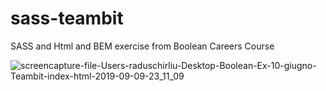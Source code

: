 # sass-teambit

SASS and Html and BEM exercise from Boolean Careers Course 

![screencapture-file-Users-raduschirliu-Desktop-Boolean-Ex-10-giugno-Teambit-index-html-2019-09-09-23_11_09](https://user-images.githubusercontent.com/48323576/64567019-87794d00-d357-11e9-85bb-e1ae330c6c0f.png)
